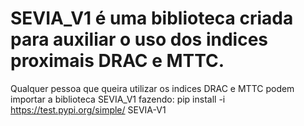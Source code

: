 # SEVIA_V1 é uma biblioteca criada para auxiliar o uso dos indices proximais DRAC e MTTC.
Qualquer pessoa que queira utilizar os indices DRAC e MTTC podem importar a biblioteca SEVIA_V1 
fazendo: pip install -i https://test.pypi.org/simple/ SEVIA-V1

